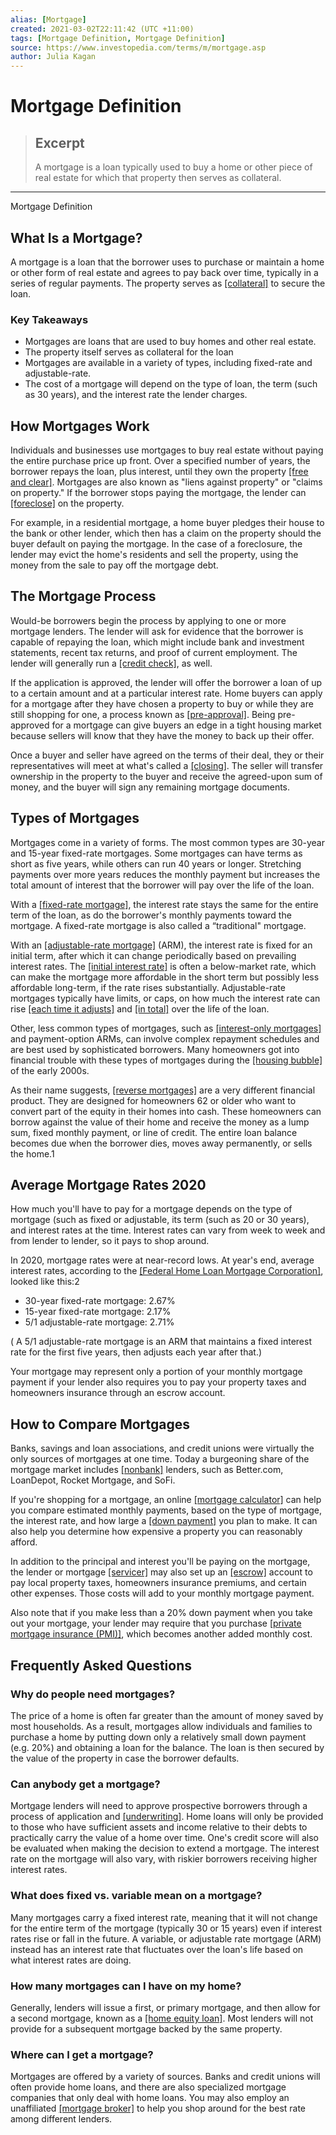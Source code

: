 ```yaml
---
alias: [Mortgage]
created: 2021-03-02T22:11:42 (UTC +11:00)
tags: [Mortgage Definition, Mortgage Definition]
source: https://www.investopedia.com/terms/m/mortgage.asp
author: Julia Kagan
---
```


# Mortgage Definition

> ## Excerpt
> A mortgage is a loan typically used to buy a home or other piece of real estate for which that property then serves as collateral.

---

Mortgage Definition
## What Is a Mortgage?

A mortgage is a loan that the borrower uses to purchase or maintain a home or other form of real estate and agrees to pay back over time, typically in a series of regular payments. The property serves as [[collateral]](https://www.investopedia.com/terms/c/collateral.asp) to secure the loan.

### Key Takeaways

-   Mortgages are loans that are used to buy homes and other real estate.
-   The property itself serves as collateral for the loan
-   Mortgages are available in a variety of types, including fixed-rate and adjustable-rate.
-   The cost of a mortgage will depend on the type of loan, the term (such as 30 years), and the interest rate the lender charges.

## How Mortgages Work

Individuals and businesses use mortgages to buy real estate without paying the entire purchase price up front. Over a specified number of years, the borrower repays the loan, plus interest, until they own the property [[free and clear]](https://www.investopedia.com/terms/f/freeandclear.asp). Mortgages are also known as "liens against property" or "claims on property." If the borrower stops paying the mortgage, the lender can [[foreclose]](https://www.investopedia.com/terms/f/foreclosure.asp) on the property.

For example, in a residential mortgage, a home buyer pledges their house to the bank or other lender, which then has a claim on the property should the buyer default on paying the mortgage. In the case of a foreclosure, the lender may evict the home's residents and sell the property, using the money from the sale to pay off the mortgage debt.

## The Mortgage Process

Would-be borrowers begin the process by applying to one or more mortgage lenders. The lender will ask for evidence that the borrower is capable of repaying the loan, which might include bank and investment statements, recent tax returns, and proof of current employment. The lender will generally run a [[credit check]](https://www.investopedia.com/terms/c/credit-inquiry.asp), as well.

If the application is approved, the lender will offer the borrower a loan of up to a certain amount and at a particular interest rate. Home buyers can apply for a mortgage after they have chosen a property to buy or while they are still shopping for one, a process known as [[pre-approval]](https://www.investopedia.com/mortgage-preapproval-4776405). Being pre-approved for a mortgage can give buyers an edge in a tight housing market because sellers will know that they have the money to back up their offer.

Once a buyer and seller have agreed on the terms of their deal, they or their representatives will meet at what's called a [[closing]](https://www.investopedia.com/terms/c/closing.asp). The seller will transfer ownership in the property to the buyer and receive the agreed-upon sum of money, and the buyer will sign any remaining mortgage documents.

## Types of Mortgages

Mortgages come in a variety of forms. The most common types are 30-year and 15-year fixed-rate mortgages. Some mortgages can have terms as short as five years, while others can run 40 years or longer. Stretching payments over more years reduces the monthly payment but increases the total amount of interest that the borrower will pay over the life of the loan.

With a [[fixed-rate mortgage]](https://www.investopedia.com/terms/f/fixed-rate_mortgage.asp), the interest rate stays the same for the entire term of the loan, as do the borrower's monthly payments toward the mortgage. A fixed-rate mortgage is also called a “traditional" mortgage. 

With an [[adjustable-rate mortgage]](https://www.investopedia.com/terms/a/arm.asp) (ARM), the interest rate is fixed for an initial term, after which it can change periodically based on prevailing interest rates. The [[initial interest rate]](https://www.investopedia.com/terms/i/initial-interest-rate.asp) is often a below-market rate, which can make the mortgage more affordable in the short term but possibly less affordable long-term, if the rate rises substantially. Adjustable-rate mortgages typically have limits, or caps, on how much the interest rate can rise [[each time it adjusts]](https://www.investopedia.com/terms/p/periodiccap.asp) and [[in total]](https://www.investopedia.com/terms/l/lifetimecap.asp) over the life of the loan.

Other, less common types of mortgages, such as [[interest-only mortgages]](https://www.investopedia.com/terms/i/interestonlymortgage.asp) and payment-option ARMs, can involve complex repayment schedules and are best used by sophisticated borrowers. Many homeowners got into financial trouble with these types of mortgages during the [[housing bubble]](https://www.investopedia.com/terms/h/housing_bubble.asp) of the early 2000s.

As their name suggests, [[reverse mortgages]](https://www.investopedia.com/mortgage/reverse-mortgage/) are a very different financial product. They are designed for homeowners 62 or older who want to convert part of the equity in their homes into cash. These homeowners can borrow against the value of their home and receive the money as a lump sum, fixed monthly payment, or line of credit. The entire loan balance becomes due when the borrower dies, moves away permanently, or sells the home.1

## Average Mortgage Rates 2020

How much you'll have to pay for a mortgage depends on the type of mortgage (such as fixed or adjustable, its term (such as 20 or 30 years), and interest rates at the time. Interest rates can vary from week to week and from lender to lender, so it pays to shop around.

In 2020, mortgage rates were at near-record lows. At year's end, average interest rates, according to the [[Federal Home Loan Mortgage Corporation]](https://www.investopedia.com/terms/f/freddiemac.asp), looked like this:2

-   30-year fixed-rate mortgage: 2.67%
-   15-year fixed-rate mortgage: 2.17%
-   5/1 adjustable-rate mortgage: 2.71%

( A 5/1 adjustable-rate mortgage is an ARM that maintains a fixed interest rate for the first five years, then adjusts each year after that.)

Your mortgage may represent only a portion of your monthly mortgage payment if your lender also requires you to pay your property taxes and homeowners insurance through an escrow account.

## How to Compare Mortgages

Banks, savings and loan associations, and credit unions were virtually the only sources of mortgages at one time. Today a burgeoning share of the mortgage market includes [[nonbank]](https://www.investopedia.com/terms/n/nonbank-banks.asp) lenders, such as Better.com, LoanDepot, Rocket Mortgage, and SoFi.

If you're shopping for a mortgage, an online [[mortgage calculator]](https://www.investopedia.com/calculator/mortgage-calculator/) can help you compare estimated monthly payments, based on the type of mortgage, the interest rate, and how large a [[down payment]](https://www.investopedia.com/terms/d/down_payment.asp) you plan to make. It can also help you determine how expensive a property you can reasonably afford.

In addition to the principal and interest you'll be paying on the mortgage, the lender or mortgage [[servicer]](https://www.investopedia.com/terms/l/loan_servicing.asp) may also set up an [[escrow]](https://www.investopedia.com/terms/e/escrow.asp) account to pay local property taxes, homeowners insurance premiums, and certain other expenses. Those costs will add to your monthly mortgage payment.

Also note that if you make less than a 20% down payment when you take out your mortgage, your lender may require that you purchase [[private mortgage insurance (PMI)]](https://www.investopedia.com/ask/answers/09/pmi.asp), which becomes another added monthly cost.

## Frequently Asked Questions

### Why do people need mortgages?

The price of a home is often far greater than the amount of money saved by most households. As a result, mortgages allow individuals and families to purchase a home by putting down only a relatively small down payment (e.g. 20%) and obtaining a loan for the balance. The loan is then secured by the value of the property in case the borrower defaults.

### Can anybody get a mortgage?

Mortgage lenders will need to approve prospective borrowers through a process of application and [[underwriting]](https://www.investopedia.com/terms/u/underwriting.asp). Home loans will only be provided to those who have sufficient assets and income relative to their debts to practically carry the value of a home over time. One's credit score will also be evaluated when making the decision to extend a mortgage. The interest rate on the mortgage will also vary, with riskier borrowers receiving higher interest rates.

### What does fixed vs. variable mean on a mortgage?

Many mortgages carry a fixed interest rate, meaning that it will not change for the entire term of the mortgage (typically 30 or 15 years) even if interest rates rise or fall in the future. A variable, or adjustable rate mortgage (ARM) instead has an interest rate that fluctuates over the loan's life based on what interest rates are doing.

### How many mortgages can I have on my home?

Generally, lenders will issue a first, or primary mortgage, and then allow for a second mortgage, known as a [[home equity loan]](https://www.investopedia.com/terms/h/homeequityloan.asp). Most lenders will not provide for a subsequent mortgage backed by the same property.

### Where can I get a mortgage?

Mortgages are offered by a variety of sources. Banks and credit unions will often provide home loans, and there are also specialized mortgage companies that only deal with home loans. You may also employ an unaffiliated [[mortgage broker]](https://www.investopedia.com/terms/m/mortgagebroker.asp) to help you shop around for the best rate among different lenders.
